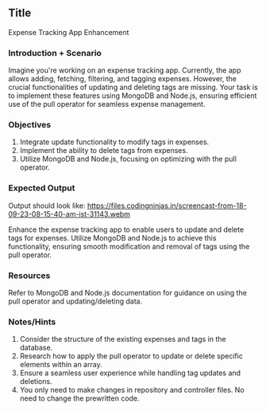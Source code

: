 ## Title

Expense Tracking App Enhancement

### Introduction + Scenario

Imagine you're working on an expense tracking app. Currently, the app allows adding, fetching, filtering, and tagging expenses. However, the crucial functionalities of updating and deleting tags are missing. Your task is to implement these features using MongoDB and Node.js, ensuring efficient use of the pull operator for seamless expense management.

### Objectives

1. Integrate update functionality to modify tags in expenses.
2. Implement the ability to delete tags from expenses.
3. Utilize MongoDB and Node.js, focusing on optimizing with the pull operator.

### Expected Output

Output should look like: https://files.codingninjas.in/screencast-from-18-09-23-08-15-40-am-ist-31143.webm 

Enhance the expense tracking app to enable users to update and delete tags for expenses. Utilize MongoDB and Node.js to achieve this functionality, ensuring smooth modification and removal of tags using the pull operator.


### Resources

Refer to MongoDB and Node.js documentation for guidance on using the pull operator and updating/deleting data.

### Notes/Hints

1. Consider the structure of the existing expenses and tags in the database.
2. Research how to apply the pull operator to update or delete specific elements within an array.
3. Ensure a seamless user experience while handling tag updates and deletions.
4. You only need to make changes in repository and controller files. No need to change the prewritten code.
